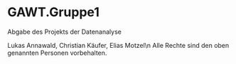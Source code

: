 # GAWT.Gruppe1
Abgabe des Projekts der Datenanalyse

Lukas Annawald, Christian Käufer, Elias Motzel\n
Alle Rechte sind den oben genannten Personen vorbehalten.
